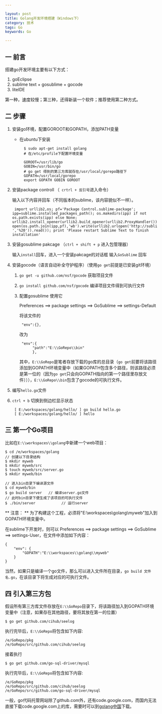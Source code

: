 ```yaml
---

layout: post
title: Golang开发环境搭建（Windows下）
category: 技术
tags: Go
keywords: Go

---
```


## 一 前言

搭建go开发环境主要有以下方式：

1. goEclipse
2. sublime text + gosublime + gocode
3. liteIDE

第一种，速度较慢；第三种，还得新装一个软件；推荐使用第二种方式。

## 二 步骤

1. 安装go环境，配置GOROOT和GOPATH，添加PATH变量

    - 在ubuntu下安装

            $ sudo apt-get install golang
            # 在/etc/profile下配置环境变量
                
            GOROOT=/usr/lib/go
            GOBIN=/usr/bin/go
            # go get 得到的第三方库就存在/usr/local/gorepo路径下
            GOPATH=/usr/local/gorepo
            export GOPATH GOBIN GOROOT

2. 安装package controll    （` crtrl + 反引号`进入命令）
    
    输入以下内容并回车（不同版本的sublime，该内容貌似不一样）。
    
        import urllib2,os; pf='Package Control.sublime-package'; ipp=sublime.installed_packages_path(); os.makedirs(ipp) if not os.path.exists(ipp) else None; urllib2.install_opener(urllib2.build_opener(urllib2.ProxyHandler())); open(os.path.join(ipp,pf),'wb').write(urllib2.urlopen('http://sublime.wbond.net/'+pf.replace(' ','%20')).read()); print 'Please restart Sublime Text to finish installation'    
    
2. 安装gosublime pakcage    （`ctrl + shift + p` 进入包管理器）

    输入`install`回车，进入一个安装pakcage的对话框
    输入`GoSublime` 回车
3. 安装gocode（语言自动补全守护程序）（使用`go get`前提是已安装git环境）

    1. `go get -u github.com/nsf/gocode` 获取项目文件
    2. `go install github.com/nsf/gocode` 编译项目文件得到可执行文件
    3. 配置gosublime 使用它

        Preferences ==> package settings ==> GoSublime ==> settings-Default 
        
        将该文件的
        
            "env":{},
        改为

            "env":{
		         "path":"E:\\GoRepo\\bin"
		         },
		         
        其中，`E:\\GoRepo`是笔者存放下载的go库的总目录（`go get`前要将该路径添加到GOPATH环境变量中（如果GOPATH包含多个路径，则该路径必须是第一位的（因为`go get`只会向GOPATH指向的第一个路径里存放文件））），`E:\\GoRepo\\bin`包含了gocode的可执行文件。
        
4. 编写`hello.go`文件
5. `ctrl + b` 切换到侧边栏显示状态

        [ E:/workspaces/golang/hello/ ] go build hello.go
        [ E:/workspaces/golang/hello/ ] hello
            
## 三 第一个Go项目

比如在`E:\\workspaces\\golang`中新建一个web项目：

    $ cd /e/workspaces/golang
    // 创建以下目录结构
    $ mkdir myweb
    $ mkdir myweb/src
    $ touch myweb/src/server.go 
    $ mkdir myweb/bin
    
    // 进入bin目录下编译源文件
    $ cd myweb/bin
    $ go build server   // 编译server.go文件
    // 此时bin目录下便生成了该项目的可执行文件
    $ ./bin/server            // 运行server
    
** 注意： ** 为了构建这个工程，必须将"E:\\workspaces\\golang\\myweb"加入到GOPATH环境变量中。

在sublime下开发时，则可以 Preferences ==> package settings ==> GoSublime ==> settings-User，在文件中添加如下内容：

    {
    	"env": {
    		"GOPATH":"E:\\workspaces\\golang\\myweb"
    	}
    }
    
当然，如果只是编译一个go文件，那么可以进入文件所在目录，`go build 文件名.go`，在该目录下将生成对应的可执行文件。

## 四 引入第三方包
假设所有第三方库文件存放在`E:\\GoRepo`目录下，将该路径加入到GOPATH环境变量中（注意，如果存在其他路径，要将其放在第一的位置）

    $ go get github.com/cihub/seelog
    
执行完毕后，`E:\\GoRepo`将包含如下内容:

    /e/GoRepo/pkg
    /e/GoRepo/src/github.com/cihub/seelog
    
接着执行
    
    $ go get github.com/go-sql-driver/mysql
    
执行完毕后，`E:\\GoRepo`将包含如下内容:

    /e/GoRepo/pkg
    /e/GoRepo/src/github.com/cihub/seelog
    /e/GoRepo/src/github.com/go-sql-driver/mysql
    
一般，go代码托管网站除了github.com外，还有code.google.com，而国内无法直接下载code.google.com上的库，需要时可以到[golang中国][]下载。

    

    




[golang中国]: http://www.golangtc.com/download/package